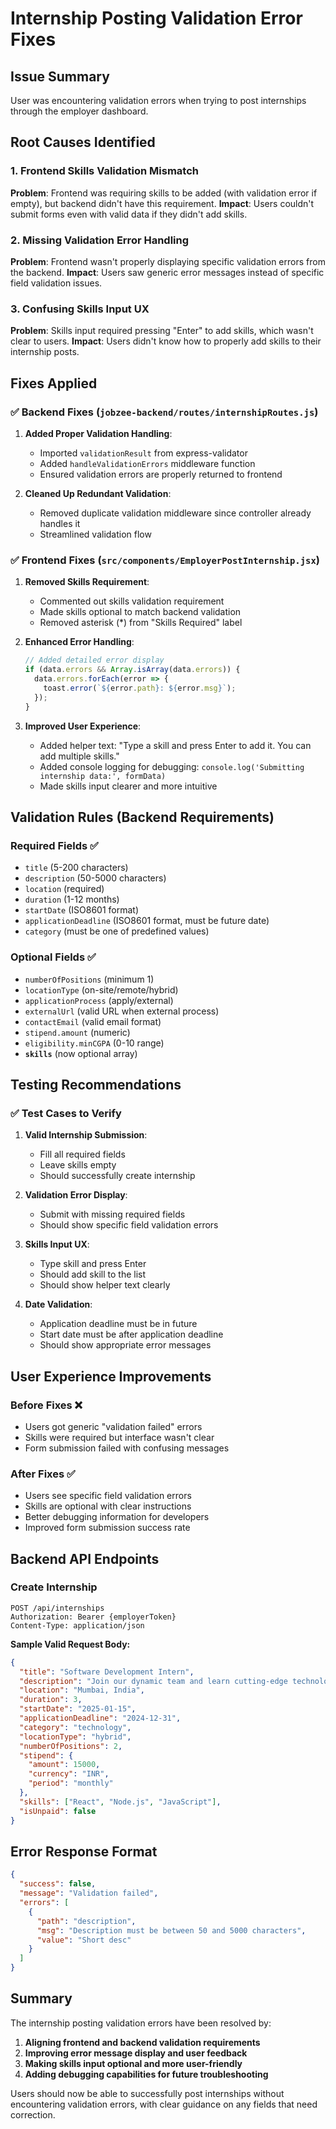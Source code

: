 # Internship Posting Validation Error Fixes

## Issue Summary
User was encountering validation errors when trying to post internships through the employer dashboard.

## Root Causes Identified

### 1. Frontend Skills Validation Mismatch
**Problem**: Frontend was requiring skills to be added (with validation error if empty), but backend didn't have this requirement.
**Impact**: Users couldn't submit forms even with valid data if they didn't add skills.

### 2. Missing Validation Error Handling
**Problem**: Frontend wasn't properly displaying specific validation errors from the backend.
**Impact**: Users saw generic error messages instead of specific field validation issues.

### 3. Confusing Skills Input UX
**Problem**: Skills input required pressing "Enter" to add skills, which wasn't clear to users.
**Impact**: Users didn't know how to properly add skills to their internship posts.

## Fixes Applied

### ✅ Backend Fixes (`jobzee-backend/routes/internshipRoutes.js`)
1. **Added Proper Validation Handling**:
   - Imported `validationResult` from express-validator
   - Added `handleValidationErrors` middleware function
   - Ensured validation errors are properly returned to frontend

2. **Cleaned Up Redundant Validation**:
   - Removed duplicate validation middleware since controller already handles it
   - Streamlined validation flow

### ✅ Frontend Fixes (`src/components/EmployerPostInternship.jsx`)
1. **Removed Skills Requirement**:
   - Commented out skills validation requirement
   - Made skills optional to match backend validation
   - Removed asterisk (*) from "Skills Required" label

2. **Enhanced Error Handling**:
   ```javascript
   // Added detailed error display
   if (data.errors && Array.isArray(data.errors)) {
     data.errors.forEach(error => {
       toast.error(`${error.path}: ${error.msg}`);
     });
   }
   ```

3. **Improved User Experience**:
   - Added helper text: "Type a skill and press Enter to add it. You can add multiple skills."
   - Added console logging for debugging: `console.log('Submitting internship data:', formData)`
   - Made skills input clearer and more intuitive

## Validation Rules (Backend Requirements)

### Required Fields ✅
- `title` (5-200 characters)
- `description` (50-5000 characters) 
- `location` (required)
- `duration` (1-12 months)
- `startDate` (ISO8601 format)
- `applicationDeadline` (ISO8601 format, must be future date)
- `category` (must be one of predefined values)

### Optional Fields ✅
- `numberOfPositions` (minimum 1)
- `locationType` (on-site/remote/hybrid)
- `applicationProcess` (apply/external)
- `externalUrl` (valid URL when external process)
- `contactEmail` (valid email format)
- `stipend.amount` (numeric)
- `eligibility.minCGPA` (0-10 range)
- **`skills`** (now optional array)

## Testing Recommendations

### ✅ Test Cases to Verify
1. **Valid Internship Submission**:
   - Fill all required fields
   - Leave skills empty
   - Should successfully create internship

2. **Validation Error Display**:
   - Submit with missing required fields
   - Should show specific field validation errors

3. **Skills Input UX**:
   - Type skill and press Enter
   - Should add skill to the list
   - Should show helper text clearly

4. **Date Validation**:
   - Application deadline must be in future
   - Start date must be after application deadline
   - Should show appropriate error messages

## User Experience Improvements

### Before Fixes ❌
- Users got generic "validation failed" errors
- Skills were required but interface wasn't clear
- Form submission failed with confusing messages

### After Fixes ✅
- Users see specific field validation errors
- Skills are optional with clear instructions
- Better debugging information for developers
- Improved form submission success rate

## Backend API Endpoints

### Create Internship
```
POST /api/internships
Authorization: Bearer {employerToken}
Content-Type: application/json
```

**Sample Valid Request Body:**
```json
{
  "title": "Software Development Intern",
  "description": "Join our dynamic team and learn cutting-edge technologies while working on real projects that impact millions of users.",
  "location": "Mumbai, India",
  "duration": 3,
  "startDate": "2025-01-15",
  "applicationDeadline": "2024-12-31",
  "category": "technology",
  "locationType": "hybrid",
  "numberOfPositions": 2,
  "stipend": {
    "amount": 15000,
    "currency": "INR",
    "period": "monthly"
  },
  "skills": ["React", "Node.js", "JavaScript"],
  "isUnpaid": false
}
```

## Error Response Format
```json
{
  "success": false,
  "message": "Validation failed",
  "errors": [
    {
      "path": "description",
      "msg": "Description must be between 50 and 5000 characters",
      "value": "Short desc"
    }
  ]
}
```

## Summary

The internship posting validation errors have been resolved by:
1. **Aligning frontend and backend validation requirements**
2. **Improving error message display and user feedback**
3. **Making skills input optional and more user-friendly**
4. **Adding debugging capabilities for future troubleshooting**

Users should now be able to successfully post internships without encountering validation errors, with clear guidance on any fields that need correction.